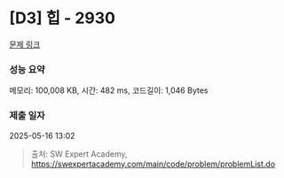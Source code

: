 # [D3] 힙 - 2930 

[문제 링크](https://swexpertacademy.com/main/code/problem/problemDetail.do?contestProbId=AV-Tj7ya3jYDFAXr) 

### 성능 요약

메모리: 100,008 KB, 시간: 482 ms, 코드길이: 1,046 Bytes

### 제출 일자

2025-05-16 13:02



> 출처: SW Expert Academy, https://swexpertacademy.com/main/code/problem/problemList.do